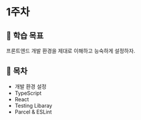 # 1주차

## :whale2: 학습 목표

프론트엔드 개발 환경을 제대로 이해하고 능숙하게 설정하자.

## :whale2: 목차

* 개발 환경 설정
* TypeScript
* React
* Testing Libaray
* Parcel & ESLint
